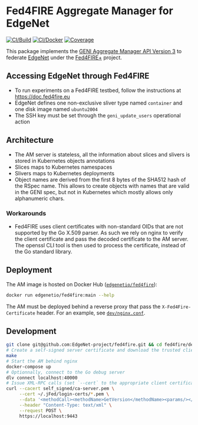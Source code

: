 # Fed4FIRE Aggregate Manager for EdgeNet

[![CI/Build](https://img.shields.io/github/workflow/status/EdgeNet-project/fed4fire/Go?logo=github&label=build)](https://github.com/EdgeNet-project/fed4fire/actions/workflows/go.yml)
[![CI/Docker](https://img.shields.io/github/workflow/status/EdgeNet-project/fed4fire/Docker?logo=github&label=docker)](https://github.com/EdgeNet-project/fed4fire/actions/workflows/docker.yml)
[![Coverage](https://img.shields.io/coveralls/github/EdgeNet-project/fed4fire?logo=coveralls&logoColor=white)](https://coveralls.io/github/EdgeNet-project/fed4fire)

This package implements the [GENI Aggregate Manager API Version 3](https://groups.geni.net/geni/wiki/GAPI_AM_API_V3) to federate [EdgeNet](https://www.edge-net.org) under the [Fed4FIRE+](https://www.fed4fire.eu) project.

## Accessing EdgeNet through Fed4FIRE

- To run experiments on a Fed4FIRE testbed, follow the instructions at https://doc.fed4fire.eu
- EdgeNet defines one non-exclusive sliver type named `container` and one disk image named `ubuntu2004`
- The SSH key must be set through the `geni_update_users` operational action

## Architecture

- The AM server is stateless, all the information about slices and slivers is stored in Kubernetes objects annotations
- Slices maps to Kubernetes namespaces
- Slivers maps to Kubernetes deployments
- Object names are derived from the first 8 bytes of the SHA512 hash of the RSpec name. This allows to create objects with names that are valid in the GENI spec, but not in Kubernetes which mostly allows only alphanumeric chars.

### Workarounds

- Fed4FIRE uses client certificates with non-standard OIDs that are not supported by the Go X.509 parser. As such we rely on nginx to verify the client certificate and pass the decoded certificate to the AM server. The openssl CLI tool is then used to process the certificate, instead of the Go standard library.

## Deployment

The AM image is hosted on Docker Hub ([`edgenetio/fed4fire`](https://hub.docker.com/r/edgenetio/fed4fire)):
```bash
docker run edgenetio/fed4fire:main --help
```

The AM must be deployed behind a reverse proxy that pass the `X-Fed4Fire-Certificate` header.
For an example, see [`dev/nginx.conf`](https://github.com/EdgeNet-project/fed4fire/blob/main/dev/nginx.conf).

## Development

```bash
git clone git@github.com:EdgeNet-project/fed4fire.git && cd fed4fire/dev/
# Create a self-signed server certificate and download the trusted client root certificates
make
# Start the AM behind nginx
docker-compose up
# Optionnally, connect to the Go debug server
dlv connect localhost:40000
# Issue XML-RPC calls (set `--cert` to the appropriate client certificate path)
curl --cacert self_signed/ca-server.pem \
     --cert ~/.jFed/login-certs/*.pem \
     --data '<methodCall><methodName>GetVersion</methodName><params/></methodCall>' \
     --header "Content-Type: text/xml" \
     --request POST \
     https://localhost:9443
```
